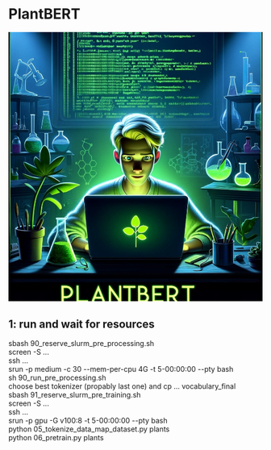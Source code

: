 # PlantBERT

![alt_text](img/logo.jpeg)

## 1: run and wait for resources
sbash 90_reserve_slurm_pre_processing.sh<br>
screen -S ...<br>
ssh ...<br>
srun -p medium -c 30 --mem-per-cpu 4G -t 5-00:00:00 --pty bash<br>
sh 90_run_pre_processing.sh
<br>
choose best tokenizer (propably last one) and cp ... vocabulary_final
<br>
sbash 91_reserve_slurm_pre_training.sh<br>
screen -S ... <br>
ssh ...<br>
srun -p gpu -G v100:8 -t 5-00:00:00 --pty bash<br>
python 05_tokenize_data_map_dataset.py plants<br>
python 06_pretrain.py plants<br>
<br> 
